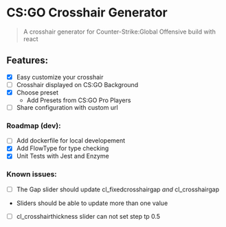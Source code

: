 # CS:GO Crosshair Generator

> A crosshair generator for Counter-Strike:Global Offensive build with react

## Features:
- [x] Easy customize your crosshair
- [ ] Crosshair displayed on CS:GO Background
- [x] Choose preset
  - Add Presets from CS:GO Pro Players
- [ ] Share configuration with custom url

### Roadmap (dev):
- [ ] Add dockerfile for local developement
- [x] Add FlowType for type checking
- [x] Unit Tests with Jest and Enzyme

### Known issues:
- [ ] The Gap slider should update cl_fixedcrosshairgap *and* cl_crosshairgap
 - Sliders should be able to update more than one value
- [ ] cl_crosshairthickness slider can not set step tp 0.5
